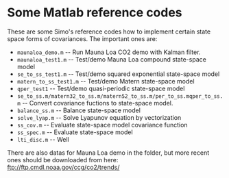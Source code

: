 # Some Matlab reference codes

These are some Simo's reference codes how to implement certain state space forms of covariances. The important ones are:

* `maunaloa_demo.m` -- Run Mauna Loa CO2 demo with Kalman filter. 
* `maunaloa_test1.m` -- Test/demo Mauna Loa compound state-space model
* `se_to_ss_test1.m` -- Test/demo squared exponential state-space model
* `matern_to_ss_test1.m` -- Test/demo Matern state-space model
* `qper_test1` -- Test/demo quasi-periodic state-space model
* `se_to_ss.m/matern32_to_ss.m/matern52_to_ss.m/per_to_ss.mqper_to_ss.m` -- Convert covariance fuctions to state-space model.
* `balance_ss.m` -- Balance state-space model
* `solve_lyap.m` -- Solve Lyapunov equation by vectorization
* `ss_cov.m` -- Evaluate state-space model covariance function
* `ss_spec.m` -- Evaluate state-space model 
* `lti_disc.m` -- Well

There are also datas for Mauna Loa demo in the folder, but more recent ones should be downloaded from here: ftp://ftp.cmdl.noaa.gov/ccg/co2/trends/

